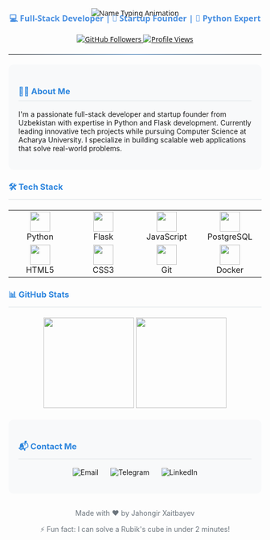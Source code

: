 <div align="center" style="font-family: 'Segoe UI', Tahoma, Geneva, Verdana, sans-serif;">

  <!-- Header Section -->
  <img src="https://readme-typing-svg.herokuapp.com?font=Fira+Code&weight=600&size=32&duration=3000&pause=1000&color=2E86DE&center=true&vCenter=true&width=500&lines=Jahongir+Xaitbayev" alt="Name Typing Animation">
  
  <h3 style="color: #4A90E2; margin-top: -10px;">💻 Full-Stack Developer | 🚀 Startup Founder | 🐍 Python Expert</h3>
  
  <!-- Badges -->
  <p>
    <a href="https://github.com/Jahongircoder456?tab=followers">
      <img src="https://img.shields.io/github/followers/Jahongircoder456?style=flat-square&label=Followers&color=2E86DE" alt="GitHub Followers">
    </a>
    <a href="https://github.com/Jahongircoder456">
      <img src="https://komarev.com/ghpvc/?username=Jahongircoder456&style=flat-square&label=Profile+Views&color=2E86DE" alt="Profile Views">
    </a>
  </p>
  
  <!-- Divider -->
  <hr style="border: 0; height: 1px; background-image: linear-gradient(to right, rgba(46,134,222,0), rgba(46,134,222,0.75), rgba(46,134,222,0)); margin: 20px 0;">
</div>

<!-- About Section -->
<div style="background-color: #F8F9FA; padding: 20px; border-radius: 10px; margin: 20px 0;">
  <h3 style="color: #2E86DE; border-bottom: 2px solid #E9ECEF; padding-bottom: 8px;">👨‍💻 About Me</h3>
  <p>
    I'm a passionate full-stack developer and startup founder from Uzbekistan with expertise in Python and Flask development. 
    Currently leading innovative tech projects while pursuing Computer Science at Acharya University. 
    I specialize in building scalable web applications that solve real-world problems.
  </p>
</div>

<!-- Tech Stack Section -->
<div>
  <h3 style="color: #2E86DE; border-bottom: 2px solid #E9ECEF; padding-bottom: 8px;">🛠️ Tech Stack</h3>
  
  <div align="center" style="margin: 20px 0;">
    <table>
      <tr>
        <td align="center" width="110">
          <img src="https://cdn.jsdelivr.net/gh/devicons/devicon/icons/python/python-original.svg" width="40"/>
          <br><span>Python</span>
        </td>
        <td align="center" width="110">
          <img src="https://cdn.jsdelivr.net/gh/devicons/devicon/icons/flask/flask-original.svg" width="40"/>
          <br><span>Flask</span>
        </td>
        <td align="center" width="110">
          <img src="https://cdn.jsdelivr.net/gh/devicons/devicon/icons/javascript/javascript-original.svg" width="40"/>
          <br><span>JavaScript</span>
        </td>
        <td align="center" width="110">
          <img src="https://cdn.jsdelivr.net/gh/devicons/devicon/icons/postgresql/postgresql-original.svg" width="40"/>
          <br><span>PostgreSQL</span>
        </td>
      </tr>
      <tr>
        <td align="center" width="110">
          <img src="https://cdn.jsdelivr.net/gh/devicons/devicon/icons/html5/html5-original.svg" width="40"/>
          <br><span>HTML5</span>
        </td>
        <td align="center" width="110">
          <img src="https://cdn.jsdelivr.net/gh/devicons/devicon/icons/css3/css3-original.svg" width="40"/>
          <br><span>CSS3</span>
        </td>
        <td align="center" width="110">
          <img src="https://cdn.jsdelivr.net/gh/devicons/devicon/icons/git/git-original.svg" width="40"/>
          <br><span>Git</span>
        </td>
        <td align="center" width="110">
          <img src="https://cdn.jsdelivr.net/gh/devicons/devicon/icons/docker/docker-original.svg" width="40"/>
          <br><span>Docker</span>
        </td>
      </tr>
    </table>
  </div>
</div>

<!-- Stats Section -->
<div>
  <h3 style="color: #2E86DE; border-bottom: 2px solid #E9ECEF; padding-bottom: 8px;">📊 GitHub Stats</h3>
  
  <div align="center" style="margin-top: 20px;">
    <img height="180em" src="https://github-readme-stats.vercel.app/api?username=Jahongircoder456&show_icons=true&theme=default&include_all_commits=true&count_private=true&hide_border=true"/>
    <img height="180em" src="https://github-readme-stats.vercel.app/api/top-langs/?username=Jahongircoder456&layout=compact&theme=default&hide_border=true&langs_count=8"/>
  </div>
</div>

<!-- Contact Section -->
<div style="background-color: #F8F9FA; padding: 20px; border-radius: 10px; margin: 20px 0;">
  <h3 style="color: #2E86DE; border-bottom: 2px solid #E9ECEF; padding-bottom: 8px;">📬 Contact Me</h3>
  
  <p align="center">
    <a href="mailto:jahongiritdasturchi@gmail.com" style="text-decoration: none; margin: 0 10px;">
      <img src="https://img.shields.io/badge/Gmail-D14836?style=for-the-badge&logo=gmail&logoColor=white" alt="Email">
    </a>
    <a href="https://t.me/profitlifeme" style="text-decoration: none; margin: 0 10px;">
      <img src="https://img.shields.io/badge/Telegram-2CA5E0?style=for-the-badge&logo=telegram&logoColor=white" alt="Telegram">
    </a>
    <a href="https://linkedin.com/in/yourprofile" style="text-decoration: none; margin: 0 10px;">
      <img src="https://img.shields.io/badge/LinkedIn-0077B5?style=for-the-badge&logo=linkedin&logoColor=white" alt="LinkedIn">
    </a>
  </p>
</div>

<!-- Footer -->
<div align="center" style="margin-top: 30px; color: #6C757D; font-size: 14px;">
  <p>Made with ❤️ by Jahongir Xaitbayev</p>
  <p>⚡ Fun fact: I can solve a Rubik's cube in under 2 minutes!</p>
</div>
